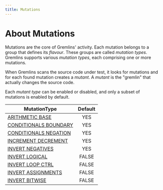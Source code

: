 ```yaml
---
title: Mutations
---
```


# About Mutations

Mutations are the core of Gremlins' activity. Each mutation belongs to a group that defines its _flavour_. These
groups are called _mutation types_. Gremlins supports various _mutation types_, each comprising one or more mutations.

When Gremlins scans the source code under test, it looks for mutations and for each found mutation creates a _mutant_.
A _mutant_ is the "gremlin" that actually changes the source code.

Each _mutant type_ can be enabled or disabled, and only a subset of mutations is enabled by default.

| MutationType                                      | Default |
|---------------------------------------------------|:-------:|
| [ARITHMETIC BASE](arithmetic_base.md)             |   YES   |
| [CONDITIONALS BOUNDARY](conditionals_boundary.md) |   YES   |
| [CONDITIONALS NEGATION](conditionals_negation.md) |   YES   |
| [INCREMENT DECREMENT](increment_decrement.md)     |   YES   |
| [INVERT NEGATIVES ](invert_negatives.md)          |   YES   |
| [INVERT LOGICAL ](invert_logical.md)              |  FALSE  |
| [INVERT LOOP CTRL ](invert_loop.md)               |  FALSE  |
| [INVERT ASSIGNMENTS ](invert_assignments.md)      |  FALSE  |
| [INVERT BITWISE ](invert_bitwise.md)              |  FALSE  |
